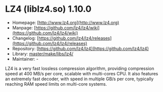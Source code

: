 # LZ4 (liblz4.so) 1.10.0
 - Homepage: [http://www.lz4.org](http://www.lz4.org)
 - Manpage: [https://github.com/lz4/lz4/wiki](https://github.com/lz4/lz4/wiki)
 - Changelog: [https://github.com/lz4/lz4/releases](https://github.com/lz4/lz4/releases)
 - Repository: [https://github.com/lz4/lz4](https://github.com/lz4/lz4)
 - Library: [master/make/libs/lz4/](https://github.com/Freetz-NG/freetz-ng/tree/master/make/libs/lz4/)
 - Maintainer: -

LZ4 is a very fast lossless compression algorithm, providing compression speed at 400 MB/s per core, scalable with multi-cores CPU. It also features an extremely fast decoder, with speed in multiple GB/s per core, typically reaching RAM speed limits on multi-core systems.
